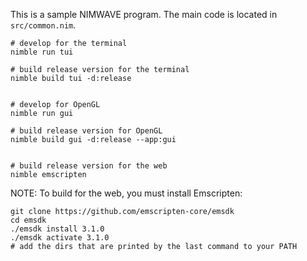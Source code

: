 This is a sample NIMWAVE program. The main code is located in `src/common.nim`.

```
# develop for the terminal
nimble run tui

# build release version for the terminal
nimble build tui -d:release


# develop for OpenGL
nimble run gui

# build release version for OpenGL
nimble build gui -d:release --app:gui


# build release version for the web
nimble emscripten
```

NOTE: To build for the web, you must install Emscripten:

```
git clone https://github.com/emscripten-core/emsdk
cd emsdk
./emsdk install 3.1.0
./emsdk activate 3.1.0
# add the dirs that are printed by the last command to your PATH
```
